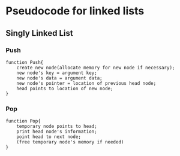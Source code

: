 # Pseudocode for linked lists

## Singly Linked List

### Push
``` 
function Push{
    create new node(allocate memory for new node if necessary);
    new node's key = argument key;
    new node's data = argument data;
    new node's pointer = location of previous head node;
    head points to location of new node;
}
```
### Pop
```
function Pop{
    temporary node points to head;
    print head node's information;
    point head to next node;
    (free temporary node's memory if needed)
}
```
    